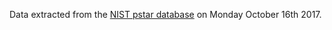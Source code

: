Data extracted from the [NIST pstar database](https://physics.nist.gov/PhysRefData/Star/Text/PSTAR.html) on Monday October 16th 2017.
